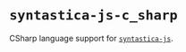 # `syntastica-js-c_sharp`

CSharp language support for
[`syntastica-js`](https://www.npmjs.com/package/@syntastica/core).
